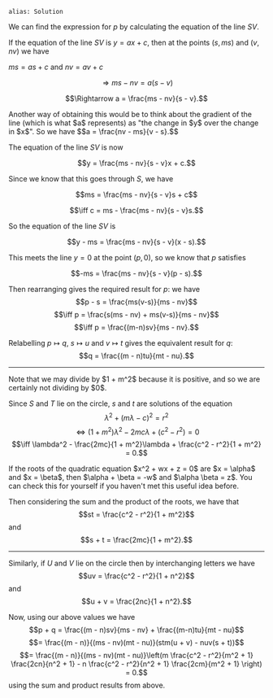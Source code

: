 ````
alias: Solution
````

We can find the expression for $p$ by calculating the equation of the line $SV$.

If the equation of the line $SV$ is $y = ax + c$, then at the points $(s,ms)$ and $(v,nv)$ we have

$ms = as + c$ and $nv = av + c$

$$\Rightarrow ms - nv = a(s - v)$$

$$\Rightarrow a = \frac{ms - nv}{s - v}.$$

<div class="chalk">
Another way of obtaining this would be to think about the gradient of the line (which is what $a$ represents) as "the change in $y$ over the change in $x$".  So we have
$$a = \frac{nv - ms}{v - s}.$$
</div>

The equation of the line $SV$ is now

$$y = \frac{ms - nv}{s - v}x + c.$$

Since we know that this goes through $S$, we have

$$ms = \frac{ms - nv}{s - v}s + c$$

$$\iff c = ms - \frac{ms - nv}{s - v}s.$$

So the equation of the line $SV$ is

$$y - ms = \frac{ms - nv}{s - v}(x - s).$$

This meets the line $y = 0$ at the point $(p,0)$, so we know that $p$ satisfies

$$-ms = \frac{ms - nv}{s - v}(p - s).$$

Then rearranging gives the required result for $p$: we have
$$p - s = \frac{ms(v-s)}{ms - nv}$$
$$\iff p = \frac{s(ms - nv) + ms(v-s)}{ms - nv}$$
$$\iff p = \frac{(m-n)sv}{ms - nv}.$$


Relabelling $p \mapsto q$, $s \mapsto u$ and $v \mapsto t$ gives the equivalent result for $q$:
$$q = \frac{(m - n)tu}{mt - nu}.$$

* * *

<div class="chalk">
Note that we may divide by $1 + m^2$ because it is positive, and so we are certainly not dividing by $0$.
</div>

Since $S$ and $T$ lie on the circle, $s$ and $t$ are solutions of the equation
$$\lambda^2 + (m\lambda - c)^2 = r^2$$
$$\iff (1 + m^2)\lambda^2 - 2mc\lambda + (c^2 - r^2) = 0$$
$$\iff \lambda^2 - \frac{2mc}{1 + m^2}\lambda + \frac{c^2 - r^2}{1 + m^2} = 0.$$

<div class="chalk">
If the roots of the quadratic equation $x^2 + wx + z = 0$ are $x = \alpha$ and $x = \beta$, then $\alpha + \beta = -w$ and $\alpha \beta = z$.  You can check this for yourself if you haven't met this useful idea before.
</div>

Then considering the sum and the product of the roots, we have that
$$st = \frac{c^2 - r^2}{1 + m^2}$$
and
$$s + t = \frac{2mc}{1 + m^2}.$$

* * *

Similarly, if $U$ and $V$ lie on the circle then by interchanging letters we have 
$$uv = \frac{c^2 - r^2}{1 + n^2}$$
and
$$u + v = \frac{2nc}{1 + n^2}.$$

Now, using our above values we have
$$p + q = \frac{(m - n)sv}{ms - nv} + \frac{(m-n)tu}{mt - nu}$$
$$= \frac{(m - n)}{(ms - nv)(mt - nu)}(stm(u + v) - nuv(s + t))$$
$$= \frac{(m - n)}{(ms - nv)(mt - nu)}\left(m \frac{c^2 - r^2}{m^2 + 1} \frac{2cn}{n^2 + 1} - n \frac{c^2 - r^2}{n^2 + 1} \frac{2cm}{m^2 + 1} \right) = 0.$$
using the sum and product results from above.
